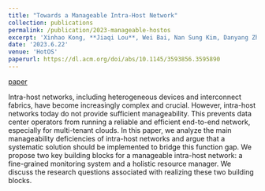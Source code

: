 ```yaml
---
title: "Towards a Manageable Intra-Host Network"
collection: publications
permalink: /publication/2023-manageable-hostos
excerpt: 'Xinhao Kong, **Jiaqi Lou**, Wei Bai, Nan Sung Kim, Danyang Zhuo. <br /> [paper](https://dl.acm.org/doi/abs/10.1145/3593856.3595890){: .btn--research}'
date: '2023.6.22'
venue: 'HotOS'
paperurl: https://dl.acm.org/doi/abs/10.1145/3593856.3595890
---
```


[paper](https://dl.acm.org/doi/abs/10.1145/3593856.3595890) 

Intra-host networks, including heterogeneous devices and interconnect fabrics, have become increasingly complex and crucial. However, intra-host networks today do not provide sufficient manageability. This prevents data center operators from running a reliable and efficient end-to-end network, especially for multi-tenant clouds. In this paper, we analyze the main manageability deficiencies of intra-host networks and argue that a systematic solution should be implemented to bridge this function gap. We propose two key building blocks for a manageable intra-host network: a fine-grained monitoring system and a holistic resource manager. We discuss the research questions associated with realizing these two building blocks.

